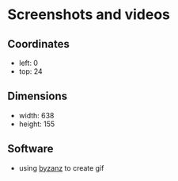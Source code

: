 # Screenshots and videos

## Coordinates
* left: 0
* top: 24

## Dimensions
* width: 638
* height: 155

## Software
* using [byzanz](https://askubuntu.com/a/123515) to create gif